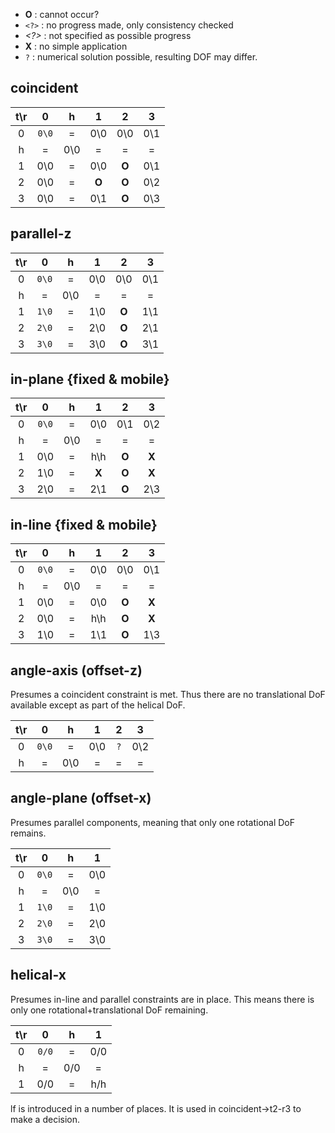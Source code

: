 
 * **O** : cannot occur?
 * `<?>` : no progress made, only consistency checked
 * *<?>* : not specified as possible progress
 * **X** : no simple application
 * `?`   : numerical solution possible, resulting DOF may differ.


## coincident

| t\r |   0   |   h   |   1   |   2   |   3   |
|:---:|:-----:|:-----:|:-----:|:-----:|:-----:|
|  0  | `0\0` |   =   |  0\0  |  0\0  |  0\1  |
|  h  |   =   |  0\0  |   =   |   =   |   =   |
|  1  |  0\0  |   =   |  0\0  | **O** |  0\1  |
|  2  |  0\0  |   =   | **O** | **O** |  0\2  |
|  3  |  0\0  |   =   |  0\1  | **O** |  0\3  |


## parallel-z

| t\r |   0   |   h   |   1   |   2   |   3   |
|:---:|:-----:|:-----:|:-----:|:-----:|:-----:|
|  0  | `0\0` |   =   |  0\0  |  0\0  |  0\1  |
|  h  |   =   |  0\0  |   =   |   =   |   =   |
|  1  | `1\0` |   =   |  1\0  | **O** |  1\1  |
|  2  | `2\0` |   =   |  2\0  | **O** |  2\1  |
|  3  | `3\0` |   =   |  3\0  | **O** |  3\1  |


## in-plane {fixed & mobile}

| t\r |   0   |   h   |   1   |   2   |   3   |
|:---:|:-----:|:-----:|:-----:|:-----:|:-----:|
|  0  | `0\0` |   =   |  0\0  |  0\1  |  0\2  |
|  h  |   =   |  0\0  |   =   |   =   |   =   |
|  1  |  0\0  |   =   |  h\h  | **O** | **X** |
|  2  |  1\0  |   =   | **X** | **O** | **X** |
|  3  |  2\0  |   =   |  2\1  | **O** |  2\3  |


## in-line {fixed & mobile}

| t\r |   0   |   h   |   1   |   2   |   3   |
|:---:|:-----:|:-----:|:-----:|:-----:|:-----:|
|  0  | `0\0` |   =   |  0\0  |  0\0  |  0\1  |
|  h  |   =   |  0\0  |   =   |   =   |   =   |
|  1  |  0\0  |   =   |  0\0  | **O** | **X** |
|  2  |  0\0  |   =   |  h\h  | **O** | **X** |
|  3  |  1\0  |   =   |  1\1  | **O** |  1\3  |


## angle-axis (offset-z)
Presumes a coincident constraint is met.
Thus there are no translational DoF available
except as part of the helical DoF.


| t\r |   0   |   h   |   1   |   2   |   3   |
|:---:|:-----:|:-----:|:-----:|:-----:|:-----:|
|  0  | `0\0` |   =   |  0\0  |  `?`  |  0\2  |
|  h  |   =   |  0\0  |   =   |   =   |   =   |


## angle-plane (offset-x)
Presumes parallel components, meaning that
only one rotational DoF remains.

| t\r |   0   |   h   |   1   |
|:---:|:-----:|:-----:|:-----:|
|  0  | `0\0` |   =   |  0\0  |
|  h  |   =   |  0\0  |   =   |
|  1  | `1\0` |   =   |  1\0  |
|  2  | `2\0` |   =   |  2\0  |
|  3  | `3\0` |   =   |  3\0  |


## helical-x
Presumes in-line and parallel constraints are in place.
This means there is only one
rotational+translational DoF remaining.

| t\r |   0   |   h   |   1   |
|:---:|:-----:|:-----:|:-----:|
|  0  | `0/0` |   =   |  0/0  |
|  h  |   =   |  0/0  |   =   |
|  1  |  0/0  |   =   |  h/h  |



lf is introduced in a number of places.
It is used in coincident->t2-r3 to make a decision.
